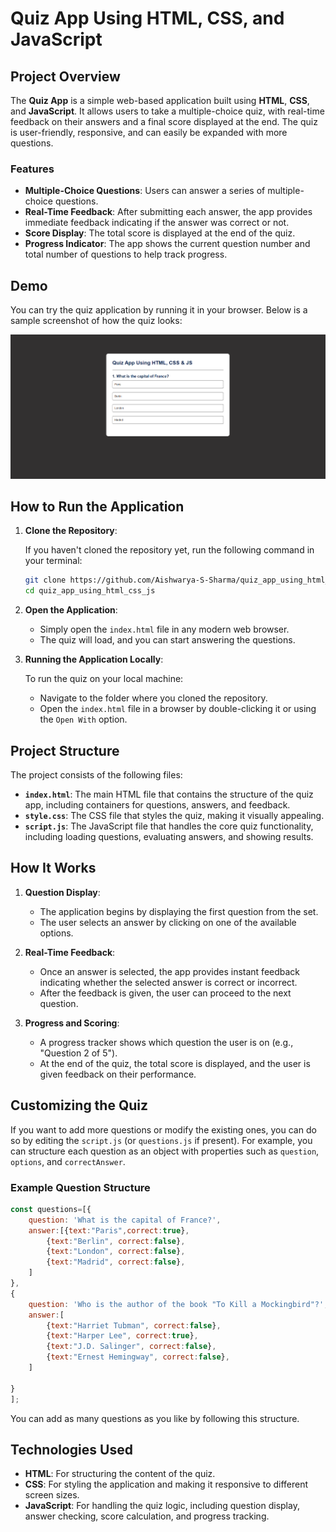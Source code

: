 
# Quiz App Using HTML, CSS, and JavaScript

## Project Overview

The **Quiz App** is a simple web-based application built using **HTML**, **CSS**, and **JavaScript**. It allows users to take a multiple-choice quiz, with real-time feedback on their answers and a final score displayed at the end. The quiz is user-friendly, responsive, and can easily be expanded with more questions.

### Features

- **Multiple-Choice Questions**: Users can answer a series of multiple-choice questions.
- **Real-Time Feedback**: After submitting each answer, the app provides immediate feedback indicating if the answer was correct or not.
- **Score Display**: The total score is displayed at the end of the quiz.
- **Progress Indicator**: The app shows the current question number and total number of questions to help track progress.

## Demo

You can try the quiz application by running it in your browser. Below is a sample screenshot of how the quiz looks:

![Quiz App Screenshot](quiz.png)

## How to Run the Application

1. **Clone the Repository**:

    If you haven't cloned the repository yet, run the following command in your terminal:

    ```bash
    git clone https://github.com/Aishwarya-S-Sharma/quiz_app_using_html_css_js.git
    cd quiz_app_using_html_css_js
    ```

2. **Open the Application**:

    - Simply open the `index.html` file in any modern web browser.
    - The quiz will load, and you can start answering the questions.

3. **Running the Application Locally**:

    To run the quiz on your local machine:
    
    - Navigate to the folder where you cloned the repository.
    - Open the `index.html` file in a browser by double-clicking it or using the `Open With` option.

## Project Structure

The project consists of the following files:

- **`index.html`**: The main HTML file that contains the structure of the quiz app, including containers for questions, answers, and feedback.
- **`style.css`**: The CSS file that styles the quiz, making it visually appealing.
- **`script.js`**: The JavaScript file that handles the core quiz functionality, including loading questions, evaluating answers, and showing results.

## How It Works

1. **Question Display**:
    - The application begins by displaying the first question from the set.
    - The user selects an answer by clicking on one of the available options.

2. **Real-Time Feedback**:
    - Once an answer is selected, the app provides instant feedback indicating whether the selected answer is correct or incorrect.
    - After the feedback is given, the user can proceed to the next question.

3. **Progress and Scoring**:
    - A progress tracker shows which question the user is on (e.g., "Question 2 of 5").
    - At the end of the quiz, the total score is displayed, and the user is given feedback on their performance.

## Customizing the Quiz

If you want to add more questions or modify the existing ones, you can do so by editing the `script.js` (or `questions.js` if present). For example, you can structure each question as an object with properties such as `question`, `options`, and `correctAnswer`.

### Example Question Structure

```javascript
const questions=[{
    question: 'What is the capital of France?',
    answer:[{text:"Paris",correct:true},
        {text:"Berlin", correct:false},
        {text:"London", correct:false},
        {text:"Madrid", correct:false},
    ]
},
{
    question: 'Who is the author of the book "To Kill a Mockingbird"?',
    answer:[
        {text:"Harriet Tubman", correct:false},
        {text:"Harper Lee", correct:true},
        {text:"J.D. Salinger", correct:false},
        {text:"Ernest Hemingway", correct:false},
    ]

}
];
```

You can add as many questions as you like by following this structure.

## Technologies Used

- **HTML**: For structuring the content of the quiz.
- **CSS**: For styling the application and making it responsive to different screen sizes.
- **JavaScript**: For handling the quiz logic, including question display, answer checking, score calculation, and progress tracking.
